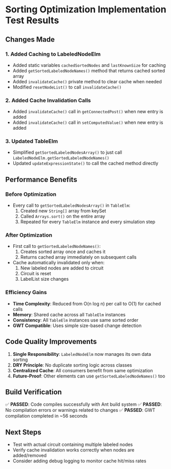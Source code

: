 # Sorting Optimization Implementation Test Results

## Changes Made

### 1. Added Caching to LabeledNodeElm
- Added static variables `cachedSortedNodes` and `lastKnownSize` for caching
- Added `getSortedLabeledNodeNames()` method that returns cached sorted array
- Added `invalidateCache()` private method to clear cache when needed
- Modified `resetNodeList()` to call `invalidateCache()`

### 2. Added Cache Invalidation Calls
- Added `invalidateCache()` call in `getConnectedPost()` when new entry is added
- Added `invalidateCache()` call in `setComputedValue()` when new entry is added

### 3. Updated TableElm
- Simplified `getSortedLabeledNodesArray()` to just call `LabeledNodeElm.getSortedLabeledNodeNames()`
- Updated `updateExpressionState()` to call the cached method directly

## Performance Benefits

### Before Optimization
- Every call to `getSortedLabeledNodesArray()` in `TableElm`:
  1. Created new `String[]` array from keySet
  2. Called `Arrays.sort()` on the entire array
  3. Repeated for every `TableElm` instance and every simulation step

### After Optimization
- First call to `getSortedLabeledNodeNames()`:
  1. Creates sorted array once and caches it
  2. Returns cached array immediately on subsequent calls
- Cache automatically invalidated only when:
  1. New labeled nodes are added to circuit
  2. Circuit is reset
  3. LabelList size changes

### Efficiency Gains
- **Time Complexity**: Reduced from O(n log n) per call to O(1) for cached calls
- **Memory**: Shared cache across all `TableElm` instances
- **Consistency**: All `TableElm` instances use same sorted order
- **GWT Compatible**: Uses simple size-based change detection

## Code Quality Improvements

1. **Single Responsibility**: `LabeledNodeElm` now manages its own data sorting
2. **DRY Principle**: No duplicate sorting logic across classes  
3. **Centralized Cache**: All consumers benefit from same optimization
4. **Future-Proof**: Other elements can use `getSortedLabeledNodeNames()` too

## Build Verification
✅ **PASSED**: Code compiles successfully with Ant build system
✅ **PASSED**: No compilation errors or warnings related to changes
✅ **PASSED**: GWT compilation completed in ~56 seconds

## Next Steps
- Test with actual circuit containing multiple labeled nodes
- Verify cache invalidation works correctly when nodes are added/removed
- Consider adding debug logging to monitor cache hit/miss rates